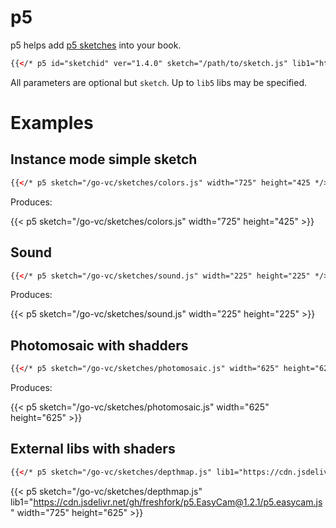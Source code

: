 # p5

p5 helps add [p5 sketches](https://p5js.org/) into your book.


```html
{{</* p5 id="sketchid" ver="1.4.0" sketch="/path/to/sketch.js" lib1="https://cdntolib1/lib1.js" width="800" height="600" */>}}
```

All parameters are optional but `sketch`. Up to `lib5` libs may be specified.

# Examples

## Instance mode simple sketch

```html
{{</* p5 sketch="/go-vc/sketches/colors.js" width="725" height="425 */>}}
```

Produces:

{{< p5 sketch="/go-vc/sketches/colors.js" width="725" height="425" >}}

## Sound

```html
{{</* p5 sketch="/go-vc/sketches/sound.js" width="225" height="225" */>}}
```

Produces:

{{< p5 sketch="/go-vc/sketches/sound.js" width="225" height="225" >}}

## Photomosaic with shadders

```html
{{</* p5 sketch="/go-vc/sketches/photomosaic.js" width="625" height="625" */>}}
```

Produces:

{{< p5 sketch="/go-vc/sketches/photomosaic.js" width="625" height="625" >}}

## External libs with shaders

```html
{{</* p5 sketch="/go-vc/sketches/depthmap.js" lib1="https://cdn.jsdelivr.net/gh/freshfork/p5.EasyCam@1.2.1/p5.easycam.js" width="725" height="625" */>}}
```

{{< p5 sketch="/go-vc/sketches/depthmap.js" lib1="https://cdn.jsdelivr.net/gh/freshfork/p5.EasyCam@1.2.1/p5.easycam.js" width="725" height="625" >}}